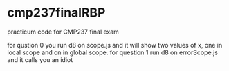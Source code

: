 # cmp237finalRBP
practicum code for CMP237 final exam

for qustion 0 you run d8 on scope.js and it will show two values of x, one in local scope and on in global scope.
for question 1 run d8 on errorScope.js and it calls you an idiot

